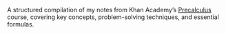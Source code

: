 A structured compilation of my notes from Khan Academy’s  [Precalculus](https://www.khanacademy.org/math/precalculus) course, covering key concepts, problem-solving techniques, and essential formulas.